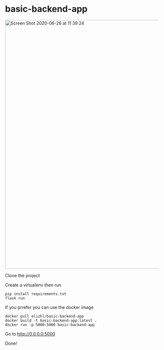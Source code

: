 # basic-backend-app

<img width="814" alt="Screen Shot 2020-06-26 at 11 39 24" src="https://user-images.githubusercontent.com/51725996/85880647-f9fdd100-b7a1-11ea-9d09-ac6a01f44c7d.png">

Clone the project

Create a virtualenv then run

    pip install requirements.txt
    flask run
    

If you prrefer you can use the docker image

    docker pull elizhl/basic-backend-app
    docker build -t basic-backend-app:latest .
    docker run -p 5000:5000 basic-backend-app
    
Go to http://0.0.0.0:5000

Done!
